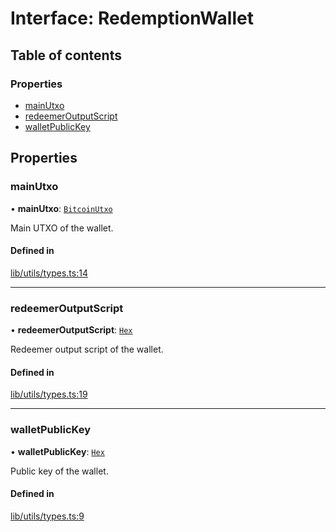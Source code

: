 # Interface: RedemptionWallet

## Table of contents

### Properties

- [mainUtxo](RedemptionWallet.md#mainutxo)
- [redeemerOutputScript](RedemptionWallet.md#redeemeroutputscript)
- [walletPublicKey](RedemptionWallet.md#walletpublickey)

## Properties

### mainUtxo

• **mainUtxo**: [`BitcoinUtxo`](../README.md#bitcoinutxo)

Main UTXO of the wallet.

#### Defined in

[lib/utils/types.ts:14](https://github.com/threshold-network/tbtc-v2/blob/main/typescript/src/lib/utils/types.ts#L14)

___

### redeemerOutputScript

• **redeemerOutputScript**: [`Hex`](../classes/Hex.md)

Redeemer output script of the wallet.

#### Defined in

[lib/utils/types.ts:19](https://github.com/threshold-network/tbtc-v2/blob/main/typescript/src/lib/utils/types.ts#L19)

___

### walletPublicKey

• **walletPublicKey**: [`Hex`](../classes/Hex.md)

Public key of the wallet.

#### Defined in

[lib/utils/types.ts:9](https://github.com/threshold-network/tbtc-v2/blob/main/typescript/src/lib/utils/types.ts#L9)
